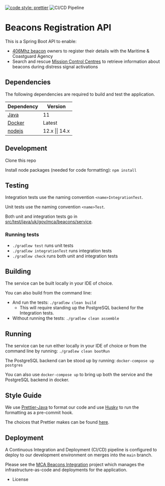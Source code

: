 [![code style: prettier](https://img.shields.io/badge/code_style-prettier-ff69b4.svg?style=flat-square)](https://github.com/prettier/prettier)
![CI/CD Pipeline](https://github.com/madetech/mca-beacons-service/workflows/CI/CD%20Pipeline/badge.svg)

# Beacons Registration API

This is a Spring Boot API to enable:

- [406Mhz beacon](https://www.gov.uk/maritime-safety-weather-and-navigation/register-406-mhz-beacons) owners to register their details with the Maritime & Coastguard Agency
- Search and rescue [Mission Control Centres](<https://en.wikipedia.org/wiki/Mission_control_centre_(Cospas-Sarsat)>) to retrieve information about beacons during distress signal activations

## Dependencies

The following dependencies are required to build and test the application.

| Dependency                                               | Version        |
| -------------------------------------------------------- | -------------- |
| [Java](https://adoptopenjdk.net/)                        | 11             |
| [Docker](https://www.docker.com/products/docker-desktop) | Latest         |
| [nodejs](https://nodejs.org/en/)                         | 12.x \|\| 14.x |

## Development

Clone this repo

Install node packages (needed for code formatting): `npm install`

## Testing

Integration tests use the naming convention `<name>IntegrationTest`.

Unit tests use the naming convention `<name>Test`.

Both unit and integration tests go in [src/test/java/uk/gov/mca/beacons/service](src/test/java/uk/gov/mca/beacons/service).

### Running tests

- `./gradlew test` runs unit tests
- `./gradlew integrationTest` runs integration tests
- `./gradlew check` runs both unit and integration tests

## Building

The service can be built locally in your IDE of choice.

You can also build from the command line:

- And run the tests: `./gradlew clean build`
  - This will require standing up the PostgreSQL backend for the Integration tests.
- Without running the tests: `./gradlew clean assemble`

## Running

The service can be run either locally in your IDE of choice or from the command line by running: `./gradlew clean bootRun`

The PostgreSQL backend can be stood up by running: `docker-compose up postgres`

You can also use `docker-compose up` to bring up both the service and the PostgreSQL backend in docker.

## Style Guide

We use [Prettier-Java](https://github.com/jhipster/prettier-java/tree/c1f867092f74ebfdf68ccb843f8186c943bfdeca) to format our code and use [Husky](https://typicode.github.io/husky/#/) to run the formatting as a pre-commit hook.

The choices that Prettier makes can be found [here](https://prettier.io/docs/en/rationale.html).

## Deployment

A Continuous Integration and Deployment (CI/CD) pipeline is configured to deploy to our development environment on merges into the `main` branch.

Please see the [MCA Beacons Integration](https://github.com/madetech/mca-beacons-integration) project which manages the infrastructure-as-code and deployments for the application.

- License

